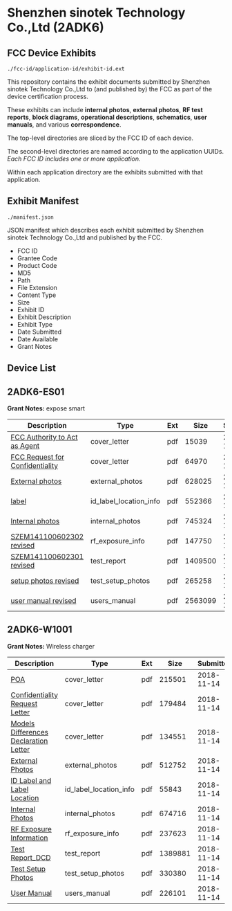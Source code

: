 # Shenzhen sinotek Technology Co.,Ltd (2ADK6)
## FCC Device Exhibits

```
./fcc-id/application-id/exhibit-id.ext
```

This repository contains the exhibit documents submitted by Shenzhen sinotek Technology Co.,Ltd to (and published by) the FCC as part of the device certification process.

These exhibits can include **internal photos**, **external photos**, **RF test reports**, **block diagrams**, **operational descriptions**, **schematics**, **user manuals**, and various **correspondence**.

The top-level directories are sliced by the FCC ID of each device.

The second-level directories are named according to the application UUIDs. *Each FCC ID includes one or more application.*

Within each application directory are the exhibits submitted with that application. 

## Exhibit Manifest

```
./manifest.json
```

JSON manifest which describes each exhibit submitted by Shenzhen sinotek Technology Co.,Ltd and published by the FCC.

- FCC ID
- Grantee Code
- Product Code
- MD5
- Path
- File Extension
- Content Type
- Size
- Exhibit ID
- Exhibit Description
- Exhibit Type
- Date Submitted
- Date Available
- Grant Notes

## Device List
## 2ADK6-ES01
**Grant Notes:** expose smart

| Description | Type | Ext | Size | Submitted | Available |
| ----------- | ---- | --- | ---- | --------- | --------- |
| [FCC Authority to Act as Agent](2ADK6-ES01/585992112aecd91b82e048a22d19c7f4/2480099.pdf) | cover_letter | pdf | 15039 | 2014-12-21 | 2014-12-21 |
| [FCC Request  for Confidentiality](2ADK6-ES01/585992112aecd91b82e048a22d19c7f4/2480100.pdf) | cover_letter | pdf | 64970 | 2014-12-21 | 2014-12-21 |
| [External photos](2ADK6-ES01/585992112aecd91b82e048a22d19c7f4/2480101.pdf) | external_photos | pdf | 628025 | 2014-12-21 | 2014-12-21 |
| [label](2ADK6-ES01/585992112aecd91b82e048a22d19c7f4/2480103.pdf) | id_label_location_info | pdf | 552366 | 2014-12-21 | 2014-12-21 |
| [Internal photos](2ADK6-ES01/585992112aecd91b82e048a22d19c7f4/2480102.pdf) | internal_photos | pdf | 745324 | 2014-12-21 | 2014-12-21 |
| [SZEM141100602302 revised](2ADK6-ES01/585992112aecd91b82e048a22d19c7f4/2480109.pdf) | rf_exposure_info | pdf | 147750 | 2014-12-21 | 2014-12-21 |
| [SZEM141100602301 revised](2ADK6-ES01/585992112aecd91b82e048a22d19c7f4/2480108.pdf) | test_report | pdf | 1409500 | 2014-12-21 | 2014-12-21 |
| [setup photos revised](2ADK6-ES01/585992112aecd91b82e048a22d19c7f4/2480110.pdf) | test_setup_photos | pdf | 265258 | 2014-12-21 | 2014-12-21 |
| [user manual revised](2ADK6-ES01/585992112aecd91b82e048a22d19c7f4/2480111.pdf) | users_manual | pdf | 2563099 | 2014-12-21 | 2014-12-21 |
## 2ADK6-W1001
**Grant Notes:** Wireless charger

| Description | Type | Ext | Size | Submitted | Available |
| ----------- | ---- | --- | ---- | --------- | --------- |
| [POA](2ADK6-W1001/803cbb579b13e7dfd7b7baf49632b904/4070398.pdf) | cover_letter | pdf | 215501 | 2018-11-14 | 2018-11-14 |
| [Confidentiality Request Letter](2ADK6-W1001/803cbb579b13e7dfd7b7baf49632b904/4070399.pdf) | cover_letter | pdf | 179484 | 2018-11-14 | 2018-11-14 |
| [Models Differences Declaration Letter](2ADK6-W1001/803cbb579b13e7dfd7b7baf49632b904/4070400.pdf) | cover_letter | pdf | 134551 | 2018-11-14 | 2018-11-14 |
| [External Photos](2ADK6-W1001/803cbb579b13e7dfd7b7baf49632b904/4070401.pdf) | external_photos | pdf | 512752 | 2018-11-14 | 2018-11-14 |
| [ID Label and Label Location](2ADK6-W1001/803cbb579b13e7dfd7b7baf49632b904/4070403.pdf) | id_label_location_info | pdf | 55843 | 2018-11-14 | 2018-11-14 |
| [Internal Photos](2ADK6-W1001/803cbb579b13e7dfd7b7baf49632b904/4070402.pdf) | internal_photos | pdf | 674716 | 2018-11-14 | 2018-11-14 |
| [RF Exposure Information](2ADK6-W1001/803cbb579b13e7dfd7b7baf49632b904/4070405.pdf) | rf_exposure_info | pdf | 237623 | 2018-11-14 | 2018-11-14 |
| [Test Report_DCD](2ADK6-W1001/803cbb579b13e7dfd7b7baf49632b904/4070408.pdf) | test_report | pdf | 1389881 | 2018-11-14 | 2018-11-14 |
| [Test Setup Photos](2ADK6-W1001/803cbb579b13e7dfd7b7baf49632b904/4070407.pdf) | test_setup_photos | pdf | 330380 | 2018-11-14 | 2018-11-14 |
| [User Manual](2ADK6-W1001/803cbb579b13e7dfd7b7baf49632b904/4070409.pdf) | users_manual | pdf | 226101 | 2018-11-14 | 2018-11-14 |
